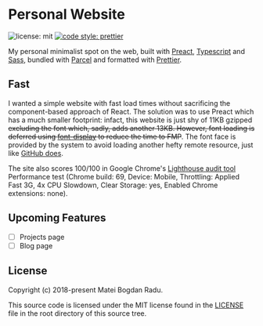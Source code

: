 # Personal Website

![license: mit][license_shield] [![code style: prettier][prettier_shield]][prettier]

My personal minimalist spot on the web, built with [Preact][preact],
[Typescript][typescript] and [Sass][sass], bundled with [Parcel][parcel] and
formatted with [Prettier][prettier].

## Fast

I wanted a simple website with fast load times without sacrificing
the component-based approach of React. The solution was to use Preact which has
a much smaller footprint: infact, this website is just shy of 11KB gzipped
~~excluding the font which, sadly, adds another 13KB. However, font loading is
deferred using [font-display][google-font-display] to reduce the time to FMP~~.
The font face is provided by the system to avoid loading another hefty remote
resource, just like [GitHub does][github_fonts].

The site also scores 100/100 in Google Chrome's
[Lighthouse audit tool][lighthouse] Performance test (Chrome build: 69,
Device: Mobile, Throttling: Applied Fast 3G, 4x CPU Slowdown, Clear Storage:
yes, Enabled Chrome extensions: none).

## Upcoming Features

- [ ] Projects page
- [ ] Blog page

## License

Copyright (c) 2018-present Matei Bogdan Radu.

This source code is licensed under the MIT license found in the
[LICENSE][license] file in the root directory of this source tree.

<!-- Sources -->

[typescript]: http://www.typescriptlang.org/
[sass]: https://sass-lang.com/
[parcel]: https://parceljs.org/
[preact]: https://preactjs.com/
[lighthouse]: https://developers.google.com/web/tools/lighthouse/
[google-font-display]: https://developers.google.com/web/updates/2016/02/font-display
[github_fonts]: http://markdotto.com/2018/02/07/github-system-fonts/
[license]: https://github.com/matt-block/personal-website/blob/master/LICENSE
[license_shield]: https://img.shields.io/badge/license-MIT-blue.svg
[prettier]: https://github.com/prettier/prettier
[prettier_shield]: https://img.shields.io/badge/code_style-prettier-ff69b4.svg
